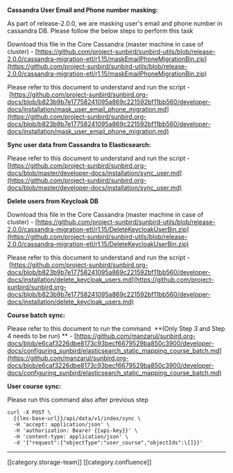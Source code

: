  **Cassandra User Email and Phone number masking:** 

As part of release-2.0.0, we are masking user's email and phone number in cassandra DB. Please follow the below steps to perform this task

Download this file in the Core Cassandra (master machine in case of cluster) - [https://github.com/project-sunbird/sunbird-utils/blob/release-2.0.0/cassandra-migration-etl/r1.15/maskEmailPhoneMigrationBin.zip](https://github.com/project-sunbird/sunbird-utils/blob/release-2.0.0/cassandra-migration-etl/r1.15/maskEmailPhoneMigrationBin.zip)

Please refer to this document to understand and run the script - [https://github.com/project-sunbird/sunbird.org-docs/blob/b823b9b7e17758241095a869c221592bf11bb560/developer-docs/installation/mask_user_email_phone_migration.md](https://github.com/project-sunbird/sunbird.org-docs/blob/b823b9b7e17758241095a869c221592bf11bb560/developer-docs/installation/mask_user_email_phone_migration.md)



 **Sync user data from Cassandra to Elasticsearch:** 

Please refer to this document to understand and run the script - [https://github.com/project-sunbird/sunbird.org-docs/blob/master/developer-docs/installation/sync_user.md](https://github.com/project-sunbird/sunbird.org-docs/blob/master/developer-docs/installation/sync_user.md)



 **Delete users from Keycloak DB** 

Download this file in the Core Cassandra (master machine in case of cluster) - [https://github.com/project-sunbird/sunbird-utils/blob/release-2.0.0/cassandra-migration-etl/r1.15/DeleteKeycloakUserBin.zip](https://github.com/project-sunbird/sunbird-utils/blob/release-2.0.0/cassandra-migration-etl/r1.15/DeleteKeycloakUserBin.zip)

Please refer to this document to understand and run the script - [https://github.com/project-sunbird/sunbird.org-docs/blob/b823b9b7e17758241095a869c221592bf11bb560/developer-docs/installation/delete_keycloak_users.md](https://github.com/project-sunbird/sunbird.org-docs/blob/b823b9b7e17758241095a869c221592bf11bb560/developer-docs/installation/delete_keycloak_users.md)



 **Course batch sync:** 

Please refer to this document to run the command  **(Only Step 3 and Step 4 needs to be run) **  - [https://github.com/manzarul/sunbird.org-docs/blob/e6caf3226dbe8173c93becf6679529ba850c3900/developer-docs/configuring_sunbird/elasticsearch_static_mapping_course_batch.md](https://github.com/manzarul/sunbird.org-docs/blob/e6caf3226dbe8173c93becf6679529ba850c3900/developer-docs/configuring_sunbird/elasticsearch_static_mapping_course_batch.md)



 **User course sync:** 

Please run this command also after previous step


```
curl -X POST \
  {{lms-base-url}}/api/data/v1/index/sync \
  -H 'accept: application/json' \
  -H 'authorization: Bearer {{api-key}}' \
  -H 'content-type: application/json' \
  -d '{"request":{"objectType":"user_course","objectIds":\[]}}'
```


*****

[[category.storage-team]] 
[[category.confluence]] 
